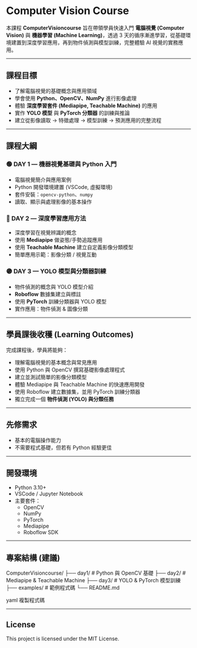 # Computer Vision Course

本課程 **ComputerVisioncourse** 旨在帶領學員快速入門 **電腦視覺 (Computer Vision)** 與 **機器學習 (Machine Learning)**，透過 3 天的循序漸進學習，從基礎環境建置到深度學習應用，再到物件偵測與模型訓練，完整體驗 AI 視覺的實務應用。

---

## 課程目標
- 了解電腦視覺的基礎概念與應用領域  
- 學會使用 **Python、OpenCV、NumPy** 進行影像處理  
- 體驗 **深度學習套件 (Mediapipe, Teachable Machine)** 的應用  
- 實作 **YOLO 模型** 與 **PyTorch 分類器** 的訓練與推論  
- 建立從影像讀取 → 特徵處理 → 模型訓練 → 預測應用的完整流程  

---

## 課程大綱

### 🟢 DAY 1 — 機器視覺基礎與 Python 入門
- 電腦視覺簡介與應用案例  
- Python 開發環境建置 (VSCode, 虛擬環境)  
- 套件安裝：`opencv-python`、`numpy`  
- 讀取、顯示與處理影像的基本操作  

### 🔵 DAY 2 — 深度學習應用方法
- 深度學習在視覺辨識的概念  
- 使用 **Mediapipe** 做姿態/手勢追蹤應用  
- 使用 **Teachable Machine** 建立自定義影像分類模型  
- 簡單應用示範：影像分類 / 視覺互動  

### 🟣 DAY 3 — YOLO 模型與分類器訓練
- 物件偵測的概念與 YOLO 模型介紹  
- **Roboflow** 數據集建立與標註  
- 使用 **PyTorch** 訓練分類器與 YOLO 模型  
- 實作應用：物件偵測 & 圖像分類  

---

## 學員課後收穫 (Learning Outcomes)
完成課程後，學員將能夠：  
- 理解電腦視覺的基本概念與常見應用  
- 使用 Python 與 OpenCV 撰寫基礎影像處理程式  
- 建立並測試簡單的影像分類模型  
- 體驗 Mediapipe 與 Teachable Machine 的快速應用開發  
- 使用 Roboflow 建立數據集，並用 PyTorch 訓練分類器  
- 獨立完成一個 **物件偵測 (YOLO) 與分類任務**  

---

## 先修需求
- 基本的電腦操作能力  
- 不需要程式基礎，但若有 Python 經驗更佳  

---

## 開發環境
- Python 3.10+  
- VSCode / Jupyter Notebook  
- 主要套件：
  - OpenCV
  - NumPy
  - PyTorch
  - Mediapipe
  - Roboflow SDK  

---

## 專案結構 (建議)
ComputerVisioncourse/
├── day1/ # Python 與 OpenCV 基礎
├── day2/ # Mediapipe & Teachable Machine
├── day3/ # YOLO & PyTorch 模型訓練
├── examples/ # 範例程式碼
└── README.md

yaml
複製程式碼

---

## License
This project is licensed under the MIT License.